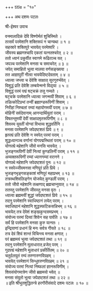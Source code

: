+++
title = "१०"

+++
अथ दशमः पटलः    
  
श्री-ईश्वर उवाच    
  
वनमालादिकं देवि विष्णोर्मतं शुचिस्मिते ।    
तत्सर्वं परमेशानि शक्तिरूपं न चान्यथा ॥ १ ॥    
सहस्रारे शक्तिपुरे भावयेत् परमेश्वरि ।    
जीवस्य ब्रह्मणश्चापि एकतां यत्नतश्चरेत् ॥ २ ॥    
ततो ध्यानं प्रकुर्वीत स्वागमे रूढितञ्च यत् ।    
जपञ्च परमेशानि मनसा च समाचरेत् ॥ ३ ॥    
जपेत् समाहितो भूत्वा मालया वर्णसङ्ख्यया ।    
तत आज्ञापुरीं नीत्वा भावयेदिष्टदेवताम् ॥ ४ ॥    
ध्यात्वा जप्त्वा च देवेशि साक्षात् सुरगुरुर्भवेत् ।    
विशुद्धं प्रति देवेशि लम्बयेन्मनो विद्यया ॥ ५ ॥    
विशुद्धं परमं पद्मं षट्चक्रं तत्तु गम्यते ।    
षट्चक्रे परमेशानि ध्यात्वा जगन्मयीं शिवाम् ॥ ६ ॥    
तडित्कोटिप्रभां तन्वीं ब्रह्माण्डरूपिणीं शिवाम् ।    
निरीहां निश्चलां रम्यां महायोगमयीं पराम् ॥ ७ ॥    
मोहिनीं सर्वदेवानाम् आनन्दार्थियुतां पराम् ।    
विषतन्तुमयीं देवीं साक्षादमृतरूपिणीम् ॥ ८ ॥    
शिवस्य युवतीं योग्यां विभाव्य शुद्धवर्तिनि ।    
मनसा परमेशानि जपेदष्टशतं प्रिये ॥ ९ ॥    
हृत्पद्मं प्रति देवेशि न स्वपेत् परमां पराम् ।    
शुद्धध्यानञ्च वर्णानां योगपद्मस्थितां पराम् ॥ १० ॥    
योगपद्मे महेशानि जीवो मनसि भावयेत् ।    
भुजङ्गरूपिणीं देवीं नित्यां कुण्डलिनीं पराम् ॥ ११ ॥    
अव्यक्तरूपिणीं रम्यां ध्यानगम्यां वरानने ।    
योगपथे महेशानि जपेदष्टशतं पुनः ॥ १२ ॥    
न स्वपेज्जीवमनसा मणिपूरं प्रति प्रिये ।    
भुजङ्गभृङ्गसङ्काशं मणिपूरं महाप्रभम् ॥ १३ ॥    
तत्रस्थशिवलिङ्गेन योजयेत् कुण्डलीं पराम् ।    
ततो जीवो महेशानि तत्क्षणाद् ब्रह्मचाप्नुयात् ॥ १४ ॥    
ततस्तु परमेशानि जीवस्तु मनसा वृतः ।    
ध्यात्वा ब्रह्ममयीं शुद्धां जपेदष्टशतं प्रिये ॥ १५ ॥    
तदनु परमेशानि स्वाधिष्ठानं लयेत् पराम् ।    
स्वाधिष्ठानं महेशानि शुद्धस्फटिकसन्निभम् ॥ १६ ॥    
भावयेत् तत्र देवेशं शङ्खकुन्दसमप्रभम् ।    
संयोज्य परमां दिव्यां शिवेन सह पार्वति ॥ १७ ॥    
सर्वं हि परमेशानि मनसा कुरु यत्नतः ।    
इन्द्रियाणां प्रधानं हि मनः सर्वत्र गीयते ॥ १८ ॥    
तत्र देवं शिवं शान्तं विचिन्त्य मनसा क्षणात् ।    
परं ब्रह्ममयं भूत्वा जपेदष्टशतं तथा ॥ १९ ॥    
तदनु परमेशानि मूलाधारात् व्रजेत् परम् ।    
गुदपद्मं महेशानि मूलाधारं प्रकीर्तितम् ॥ २० ॥    
चतुर्दलयुतं रम्यं तरुणारुणविग्रहम् ।    
भावयेत् परमेशानं सिन्धुवरुणविग्रहम् ॥ २१ ॥    
संयोज्य परमां नित्यां निष्फलां ज्ञानरूपिणीम् ।    
शिवसंयोगमात्रेण जीवो ब्रह्ममयो भवेत् ॥    
मनसा संयुतो भूत्वा जपेदष्टशतं तथा ॥ २२ ॥    
॥ इति श्रीभूतशुद्धितन्त्रे हरगौरीसंवादे दशमः पटलः ॥ १० ॥    
